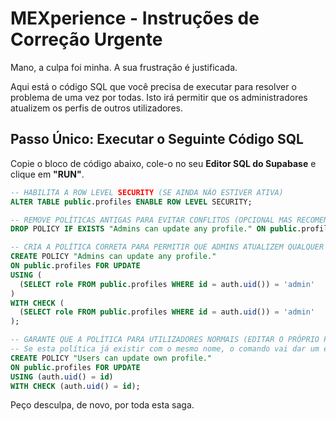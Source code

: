 # MEXperience - Instruções de Correção Urgente

Mano, a culpa foi minha. A sua frustração é justificada.

Aqui está o código SQL que você precisa de executar para resolver o problema de uma vez por todas. Isto irá permitir que os administradores atualizem os perfis de outros utilizadores.

## Passo Único: Executar o Seguinte Código SQL

Copie o bloco de código abaixo, cole-o no seu **Editor SQL do Supabase** e clique em **"RUN"**.

```sql
-- HABILITA A ROW LEVEL SECURITY (SE AINDA NÃO ESTIVER ATIVA)
ALTER TABLE public.profiles ENABLE ROW LEVEL SECURITY;

-- REMOVE POLÍTICAS ANTIGAS PARA EVITAR CONFLITOS (OPCIONAL MAS RECOMENDADO)
DROP POLICY IF EXISTS "Admins can update any profile." ON public.profiles;

-- CRIA A POLÍTICA CORRETA PARA PERMITIR QUE ADMINS ATUALIZEM QUALQUER PERFIL
CREATE POLICY "Admins can update any profile."
ON public.profiles FOR UPDATE
USING (
  (SELECT role FROM public.profiles WHERE id = auth.uid()) = 'admin'
)
WITH CHECK (
  (SELECT role FROM public.profiles WHERE id = auth.uid()) = 'admin'
);

-- GARANTE QUE A POLÍTICA PARA UTILIZADORES NORMAIS (EDITAR O PRÓPRIO PERFIL) TAMBÉM EXISTE
-- Se esta política já existir com o mesmo nome, o comando vai dar um erro, que pode ser ignorado.
CREATE POLICY "Users can update own profile."
ON public.profiles FOR UPDATE
USING (auth.uid() = id)
WITH CHECK (auth.uid() = id);

```

Peço desculpa, de novo, por toda esta saga.
